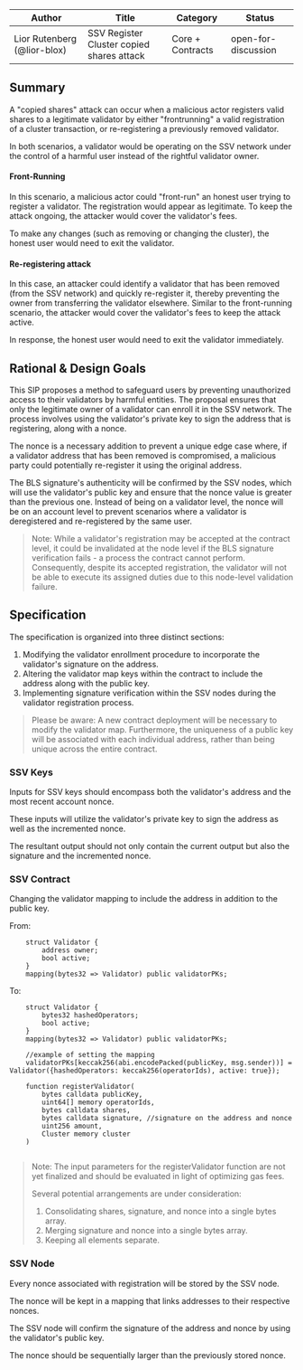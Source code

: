 | Author                      | Title                                     | Category         | Status              |
|-----------------------------|-------------------------------------------|------------------|---------------------|
| Lior Rutenberg (@lior-blox) | SSV Register Cluster copied shares attack | Core + Contracts | open-for-discussion |

## Summary

A "copied shares" attack can occur when a malicious actor registers valid shares to a legitimate validator by either "frontrunning" a valid registration of a cluster transaction, or re-registering a previously removed validator.

In both scenarios, a validator would be operating on the SSV network under the control of a harmful user instead of the rightful validator owner.

#### Front-Running
In this scenario, a malicious actor could "front-run" an honest user trying to register a validator. The registration would appear as legitimate. To keep the attack ongoing, the attacker would cover the validator's fees.

To make any changes (such as removing or changing the cluster), the honest user would need to exit the validator.

#### Re-registering attack
In this case, an attacker could identify a validator that has been removed (from the SSV network) and quickly re-register it, thereby preventing the owner from transferring the validator elsewhere. Similar to the front-running scenario, the attacker would cover the validator's fees to keep the attack active.

In response, the honest user would need to exit the validator immediately.

## Rational & Design Goals
This SIP proposes a method to safeguard users by preventing unauthorized access to their validators by harmful entities. The proposal ensures that only the legitimate owner of a validator can enroll it in the SSV network. The process involves using the validator's private key to sign the address that is registering, along with a nonce.

The nonce is a necessary addition to prevent a unique edge case where, if a validator address that has been removed is compromised, a malicious party could potentially re-register it using the original address.

The BLS signature's authenticity will be confirmed by the SSV nodes, which will use the validator's public key and ensure that the nonce value is greater than the previous one. Instead of being on a validator level, the nonce will be on an account level to prevent scenarios where a validator is deregistered and re-registered by the same user.

> Note: While a validator's registration may be accepted at the contract level, it could be invalidated at the node level if the BLS signature verification fails - a process the contract cannot perform. Consequently, despite its accepted registration, the validator will not be able to execute its assigned duties due to this node-level validation failure.


## Specification
The specification is organized into three distinct sections:

1. Modifying the validator enrollment procedure to incorporate the validator's signature on the address.
2. Altering the validator map keys within the contract to include the address along with the public key.
3. Implementing signature verification within the SSV nodes during the validator registration process.

> Please be aware: A new contract deployment will be necessary to modify the validator map.
> Furthermore, the uniqueness of a public key will be associated with each individual address, rather than being unique across the entire contract.

### SSV Keys
Inputs for SSV keys should encompass both the validator's address and the most recent account nonce.

These inputs will utilize the validator's private key to sign the address as well as the incremented nonce.

The resultant output should not only contain the current output but also the signature and the incremented nonce.

### SSV Contract

Changing the validator mapping to include the address in addition to the public key.

From:
```solidity
    struct Validator {
        address owner;
        bool active;
    }
    mapping(bytes32 => Validator) public validatorPKs;
```
To: 
```solidity
    struct Validator {
        bytes32 hashedOperators;
        bool active;
    }
    mapping(bytes32 => Validator) public validatorPKs;
    
    //example of setting the mapping
    validatorPKs[keccak256(abi.encodePacked(publicKey, msg.sender))] = Validator({hashedOperators: keccak256(operatorIds), active: true});
    
    function registerValidator(
        bytes calldata publicKey,
        uint64[] memory operatorIds,
        bytes calldata shares,
        bytes calldata signature, //signature on the address and nonce
        uint256 amount,
        Cluster memory cluster
    )
    
```
> Note: The input parameters for the registerValidator function are not yet finalized and should be evaluated in light of optimizing gas fees. 
>
> Several potential arrangements are under consideration:
> 1. Consolidating shares, signature, and nonce into a single bytes array.
> 2. Merging signature and nonce into a single bytes array.
> 3. Keeping all elements separate.

### SSV Node

Every nonce associated with registration will be stored by the SSV node.

The nonce will be kept in a mapping that links addresses to their respective nonces.

The SSV node will confirm the signature of the address and nonce by using the validator's public key.

The nonce should be sequentially larger than the previously stored nonce.